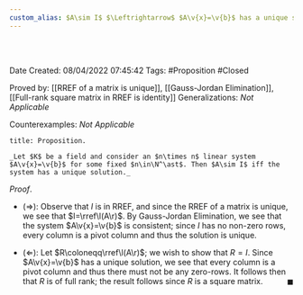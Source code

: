 ```yaml
---
custom_alias: $A\sim I$ $\Leftrightarrow$ $A\v{x}=\v{b}$ has a unique solution
---
```


<br />
<br />

Date Created: 08/04/2022 07:45:42
Tags: #Proposition #Closed

Proved by: [[RREF of a matrix is unique]], [[Gauss-Jordan Elimination]], [[Full-rank square matrix in RREF is identity]]
Generalizations: _Not Applicable_

Counterexamples: _Not Applicable_

``` ad-Proposition
title: Proposition.

_Let $K$ be a field and consider an $n\times n$ linear system $A\v{x}=\v{b}$ for some fixed $n\in\N^\ast$. Then $A\sim I$ iff the system has a unique solution._

```

_Proof_.
* ($\Rightarrow$): Observe that $I$ is in RREF, and since the RREF of a matrix is unique, we see that $I=\rref\l(A\r)$. By Gauss-Jordan Elimination, we see that the system $A\v{x}=\v{b}$ is consistent; since $I$ has no non-zero rows, every column is a pivot column and thus the solution is unique.

* ($\Leftarrow$): Let $R\coloneqq\rref\l(A\r)$; we wish to show that $R=I$. Since $A\v{x}=\v{b}$ has a unique solution, we see that every column is a pivot column and thus there must not be any zero-rows. It follows then that $R$ is of full rank; the result follows since $R$ is a square matrix.<span style="float:right;">$\blacksquare$</span>
